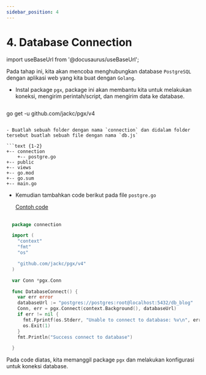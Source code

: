 ```yaml
---
sidebar_position: 4
---
```


# 4. Database Connection

import useBaseUrl from '@docusaurus/useBaseUrl';

Pada tahap ini, kita akan mencoba menghubungkan database `PostgreSQL` dengan aplikasi web yang kita buat dengan `Golang`.

- Instal package `pgx`, package ini akan membantu kita untuk melakukan koneksi, mengirim perintah/script, dan mengirim data ke database.

  ```shell
 go get -u github.com/jackc/pgx/v4
  ```

- Buatlah sebuah folder dengan nama `connection` dan didalam folder tersebut buatlah sebuah file dengan nama `db.js`

  ```text {1-2}
  +-- connection
      +-- postgre.go
  +-- public
  +-- views
  +-- go.mod
  +-- go.sum
  +-- main.go
  ```

- Kemudian tambahkan code berikut pada file `postgre.go`

  <a class="btn-example-code" href="">
  Contoh code
  </a>

  <br />
  <br /> 

```go title="postgre.go"
  package connection

  import (
    "context"
    "fmt"
    "os"

    "github.com/jackc/pgx/v4"
  )

  var Conn *pgx.Conn

  func DatabaseConnect() {
    var err error
    databaseUrl := "postgres://postgres:root@localhost:5432/db_blog"
    Conn, err = pgx.Connect(context.Background(), databaseUrl)
    if err != nil {
      fmt.Fprintf(os.Stderr, "Unable to connect to database: %v\n", err)
      os.Exit(1)
    }
    fmt.Println("Success connect to database")

  }
```

  Pada code diatas, kita memanggil package `pgx` dan melakukan konfigurasi untuk koneksi database.
